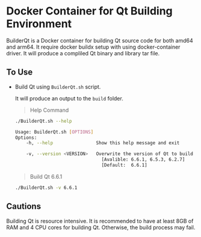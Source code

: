 

# Docker Container for Qt Building Environment

BuilderQt is a Docker container for building Qt source code for both amd64 and arm64. It require docker buildx setup with using docker-container driver. It will produce a compliled Qt binary and library tar file.




## To Use

- Build Qt using `BuilderQt.sh` script.
  
	It will produce an output to the `build` folder.

	> Help Command
	```bash
	./BuilderQt.sh --help
	```
	```bash
	Usage: BuilderQt.sh [OPTIONS]
	Options:
		-h, --help                Show this help message and exit

		-v, --version <VERSION>   Overwrite the version of Qt to build
									[Avalible: 6.6.1, 6.5.3, 6.2.7]
									[Default:  6.6.1]
	```

	> Build Qt 6.6.1
	```bash
	./BuilderQt.sh -v 6.6.1
	```

## Cautions

Building Qt is resource intensive. It is recommended to have at least 8GB of RAM and 4 CPU cores for building Qt. Otherwise, the build process may fail.
